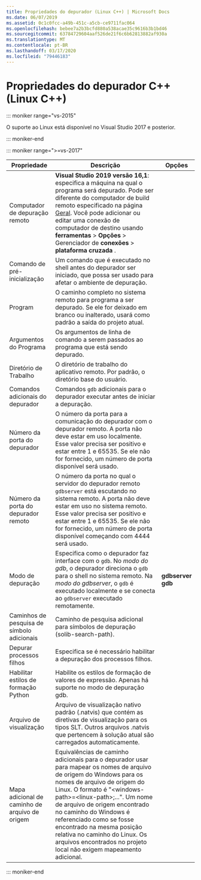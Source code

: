 ```yaml
---
title: Propriedades do depurador (Linux C++) | Microsoft Docs
ms.date: 06/07/2019
ms.assetid: 0c1c0fcc-a49b-451c-a5cb-ce9711fac064
ms.openlocfilehash: bebee7a2b3bcfd880a538acae35c9616b3b1bd46
ms.sourcegitcommit: 63784729604aaf526de21f6c6b62813882af930a
ms.translationtype: MT
ms.contentlocale: pt-BR
ms.lasthandoff: 03/17/2020
ms.locfileid: "79446183"
---
```

# <a name="c-debugging-properties-linux-c"></a>Propriedades do depurador C++ (Linux C++)

::: moniker range="vs-2015"

O suporte ao Linux está disponível no Visual Studio 2017 e posterior.

::: moniker-end

::: moniker range=">=vs-2017"

| Propriedade | Descrição | Opções |
|--|--|--|
| Computador de depuração remoto | **Visual Studio 2019 versão 16,1**: especifica a máquina na qual o programa será depurado. Pode ser diferente do computador de build remoto especificado na página [Geral](general-linux.md). Você pode adicionar ou editar uma conexão de computador de destino usando **ferramentas** > **Opções** > Gerenciador de **conexões** > **plataforma cruzada** . |
| Comando de pré-inicialização | Um comando que é executado no shell antes do depurador ser iniciado, que possa ser usado para afetar o ambiente de depuração. |
| Program | O caminho completo no sistema remoto para programa a ser depurado. Se ele for deixado em branco ou inalterado, usará como padrão a saída do projeto atual. |
| Argumentos do Programa | Os argumentos de linha de comando a serem passados ao programa que está sendo depurado. |
| Diretório de Trabalho | O diretório de trabalho do aplicativo remoto. Por padrão, o diretório base do usuário. |
| Comandos adicionais do depurador | Comandos `gdb` adicionais para o depurador executar antes de iniciar a depuração. |
| Número da porta do depurador | O número da porta para a comunicação do depurador com o depurador remoto. A porta não deve estar em uso localmente. Esse valor precisa ser positivo e estar entre 1 e 65535. Se ele não for fornecido, um número de porta disponível será usado. |
| Número da porta do depurador remoto | O número da porta no qual o servidor do depurador remoto `gdbserver` está escutando no sistema remoto. A porta não deve estar em uso no sistema remoto. Esse valor precisa ser positivo e estar entre 1 e 65535. Se ele não for fornecido, um número de porta disponível começando com 4444 será usado. |
| Modo de depuração | Especifica como o depurador faz interface com o `gdb`. No *modo do gdb*, o depurador direciona o `gdb` para o shell no sistema remoto. Na *modo do gdbserver*, o `gdb` é executado localmente e se conecta ao `gdbserver` executado remotamente. | **gdbserver**<br/>**gdb** |
| Caminhos de pesquisa de símbolo adicionais | Caminho de pesquisa adicional para símbolos de depuração (solib-search-path). |
| Depurar processos filhos | Especifica se é necessário habilitar a depuração dos processos filhos. |
| Habilitar estilos de formação Python | Habilite os estilos de formação de valores de expressão. Apenas há suporte no modo de depuração gdb. |
| Arquivo de visualização | Arquivo de visualização nativo padrão (.natvis) que contém as diretivas de visualização para os tipos SLT. Outros arquivos .natvis que pertencem à solução atual são carregados automaticamente. |
| Mapa adicional de caminho de arquivo de origem | Equivalências de caminho adicionais para o depurador usar para mapear os nomes de arquivo de origem do Windows para os nomes de arquivo de origem do Linux. O formato é "\<windows-path>=\<linux-path>;...". Um nome de arquivo de origem encontrado no caminho do Windows é referenciado como se fosse encontrado na mesma posição relativa no caminho do Linux. Os arquivos encontrados no projeto local não exigem mapeamento adicional. |

::: moniker-end
